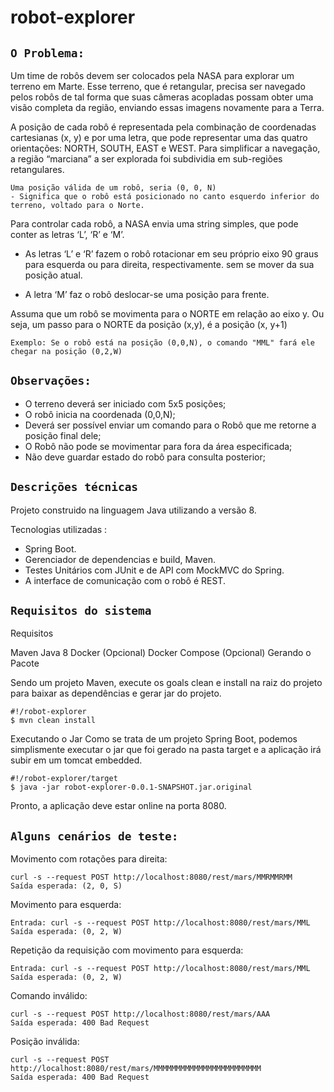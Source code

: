 # robot-explorer 

## `O Problema:`


Um time de robôs devem ser colocados pela NASA para explorar um terreno em Marte. Esse terreno, que é retangular, 
precisa ser navegado pelos robôs de tal forma que suas câmeras acopladas possam obter uma visão completa da região, 
enviando essas imagens novamente para a Terra.

A posição de cada robô é representada pela combinação de coordenadas cartesianas (x, y) e por uma letra, que pode 
representar uma das quatro orientações: NORTH, SOUTH, EAST e WEST. Para simplificar a navegação, a região “marciana” a 
ser explorada foi subdividia em sub-regiões retangulares. 

    Uma posição válida de um robô, seria (0, 0, N)
    - Significa que o robô está posicionado no canto esquerdo inferior do terreno, voltado para o Norte.
     
Para controlar cada robô, a NASA envia uma string simples, que pode conter as letras ‘L’, ‘R’ e ‘M’. 

-   As letras ‘L’ e ‘R’ fazem o robô rotacionar em seu próprio eixo 90 graus para esquerda ou para direita, 
respectivamente. sem se mover da sua posição atual. 

-   A letra ‘M’ faz o robô deslocar-se uma posição para frente.

Assuma que um robô se movimenta para o NORTE em relação ao eixo y. 
Ou seja, um passo para o NORTE da posição (x,y), é a posição (x, y+1)

    Exemplo: Se o robô está na posição (0,0,N), o comando "MML" fará ele chegar na posição (0,2,W)
    
## `Observações:`

 - O terreno deverá ser iniciado com 5x5 posições;
 - O robô inicia na coordenada (0,0,N);
 - Deverá ser possível enviar um comando para o Robô que me retorne a posição final dele;
 - O Robô não pode se movimentar para fora da área especificada;
 - Não deve guardar estado do robô para consulta posterior;

## `Descrições técnicas`

Projeto construido na linguagem Java utilizando a versão 8. 

Tecnologias utilizadas :

 - Spring Boot.
 - Gerenciador de dependencias e build, Maven.
 - Testes Unitários com JUnit e de API com MockMVC do Spring. 
 - A interface de comunicação com o robô é REST.

## `Requisitos do sistema`

Requisitos

Maven
Java 8
Docker (Opcional)
Docker Compose (Opcional)
Gerando o Pacote

Sendo um projeto Maven, execute os goals clean e install na raiz do projeto para baixar as dependências e gerar jar do projeto.

    #!/robot-explorer
    $ mvn clean install

Executando o Jar
Como se trata de um projeto Spring Boot, podemos simplismente executar o jar que foi gerado na pasta target e a 
aplicação irá subir em um tomcat embedded.

    #!/robot-explorer/target
    $ java -jar robot-explorer-0.0.1-SNAPSHOT.jar.original

Pronto, a aplicação deve estar online na porta 8080.

## `Alguns cenários de teste:`

Movimento com rotações para direita:

    curl -s --request POST http://localhost:8080/rest/mars/MMRMMRMM
    Saída esperada: (2, 0, S)

Movimento para esquerda:

    Entrada: curl -s --request POST http://localhost:8080/rest/mars/MML
    Saída esperada: (0, 2, W)
    
Repetição da requisição com movimento para esquerda:

    Entrada: curl -s --request POST http://localhost:8080/rest/mars/MML
    Saída esperada: (0, 2, W)
    
Comando inválido:
    
    curl -s --request POST http://localhost:8080/rest/mars/AAA
    Saída esperada: 400 Bad Request

Posição inválida:
    
    curl -s --request POST http://localhost:8080/rest/mars/MMMMMMMMMMMMMMMMMMMMMMMM
    Saída esperada: 400 Bad Request
